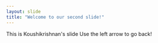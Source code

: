 ```yaml
---
layout: slide
title: "Welcome to our second slide!"
---
```

This is Koushikrishnan's slide
Use the left arrow to go back!